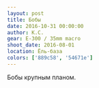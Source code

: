 ```yaml
---
layout: post
title: Бобы
date: 2016-10-31 00:00:00
author: К.С.
gear: E-300 / 35mm macro
shoot_date: 2016-08-01
location: Ёль-база
colors: ['889c58', '54671e']
---
```


Бобы крупным планом.
